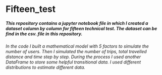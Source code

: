 # Fifteen_test
##### This repository contains a jupyter notebook file in which I created a dataset column by column for fifteen technical test. The dataset can be find in the csv. file in this repository.
###### In the code I built a mathematical model with 5 factors to simulate the number of users. Then I simulated the number of trips, total travelled distance and time step by step. During the process I used another DataFrame to store some helpful transitional data. I used different distributions to estimate different data.
